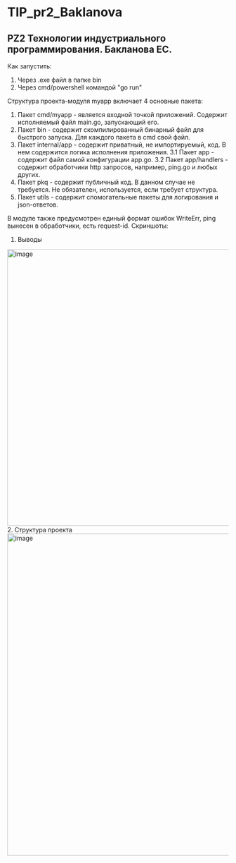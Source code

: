 # TIP_pr2_Baklanova
## PZ2 Технологии индустриального программирования. Бакланова ЕС.

Как запустить:
1. Через .exe файл в папке bin
2. Через cmd/powershell командой "go run"

Структура проекта-модуля myapp включает 4 основные пакета:
1. Пакет cmd/myapp - является входной точкой приложений. Содержит исполняемый файл main.go, запускающий его.
2. Пакет bin - содержит скомпилированный бинарный файл для быстрого запуска. Для каждого пакета в cmd свой файл.
3. Пакет internal/app - содержит приватный, не импортируемый, код. В нем содержится логика исполнения приложения.
   3.1 Пакет app - содержит файл самой конфигурации app.go.
   3.2 Пакет app/handlers - содержит обработчики http запросов, например, ping.go и любых других.
4. Пакет pkq - содержит публичный код. В данном случае не требуется. Не обязателен, используется, если требует структура.
5. Пакет utils - содержит спомогательные пакеты для логирования и json-ответов.

В модуле также предусмотрен единый формат ошибок WriteErr, ping вынесен в обработчики, есть request-id.
Скриншоты:
1. Выводы
<img width="856" height="628" alt="image" src="https://github.com/user-attachments/assets/4caf8a08-997f-4e68-9ceb-bafddb1d5af6" />
2. Структура проекта
<img width="974" height="731" alt="image" src="https://github.com/user-attachments/assets/8f63092d-39d6-490d-9b36-fdc6f616b0eb" />

